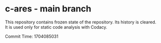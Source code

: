# c-ares - main branch

This repository contains frozen state of the repository.
Its history is cleared. It is used only for static code
analysis with Codacy.

Commit Time: 1704085031